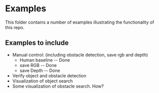 # Examples
This folder contains a number of examples illustrating the functionality of this repo.

## Examples to include
- Manual control: (including obstacle detection, save rgb and depth)
    - Human baseline -- Done
    - save RGB -- Done
    - save Depth -- Done
- Verify object and obstacle detection
- Visualization of object search
- Some visualization of obstacle search. How?
